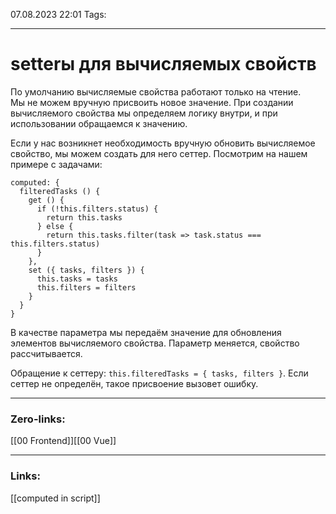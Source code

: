 07.08.2023 22:01
Tags:

---
# setterы для вычисляемых свойств

По умолчанию вычисляемые свойства работают только на чтение. Мы не можем вручную присвоить новое значение. При создании вычисляемого свойства мы определяем логику внутри, и при использовании обращаемся к значению.

Если у нас возникнет необходимость вручную обновить вычисляемое свойство, мы можем создать для него сеттер. Посмотрим на нашем примере с задачами:

```
computed: {
  filteredTasks () {
    get () {
      if (!this.filters.status) {
        return this.tasks
      } else {
        return this.tasks.filter(task => task.status === this.filters.status)
      }
    },
    set ({ tasks, filters }) {
      this.tasks = tasks
      this.filters = filters
    }
  }
}
```

В качестве параметра мы передаём значение для обновления элементов вычисляемого свойства. Параметр меняется, свойство рассчитывается.

Обращение к сеттеру: `this.filteredTasks = { tasks, filters }`. Если сеттер не определён, такое присвоение вызовет ошибку.

---
### Zero-links:
[[00 Frontend]][[00 Vue]]

---
### Links:
[[computed in script]]